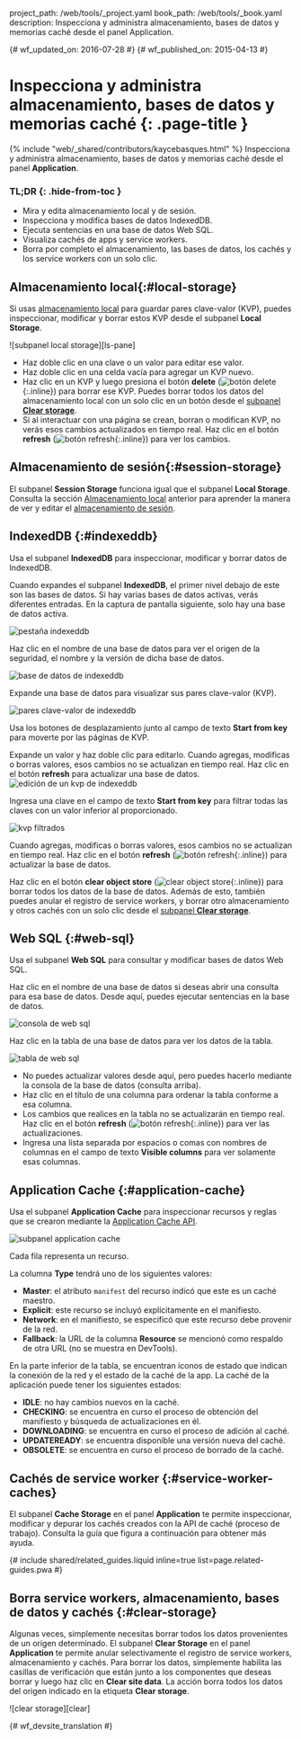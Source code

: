 project_path: /web/tools/_project.yaml
book_path: /web/tools/_book.yaml
description: Inspecciona y administra almacenamiento, bases de datos y memorias caché desde el panel Application.

{# wf_updated_on: 2016-07-28 #}
{# wf_published_on: 2015-04-13 #}

# Inspecciona y administra almacenamiento, bases de datos y memorias caché {: .page-title }

{% include "web/_shared/contributors/kaycebasques.html" %}
Inspecciona y administra almacenamiento, bases de datos y memorias caché desde el panel
<strong>Application</strong>.


### TL;DR {: .hide-from-toc }
- Mira y edita almacenamiento local y de sesión.
- Inspecciona y modifica bases de datos IndexedDB.
- Ejecuta sentencias en una base de datos Web SQL.
- Visualiza cachés de apps y service workers.
- Borra por completo el almacenamiento, las bases de datos, los cachés y los service workers con un solo clic.


## Almacenamiento local{:#local-storage}

Si usas [almacenamiento local][ls] para guardar pares clave-valor (KVP), puedes
inspeccionar, modificar y borrar estos KVP desde el subpanel **Local Storage**.

![subpanel local storage][ls-pane]

* Haz doble clic en una clave o un valor para editar ese valor.
* Haz doble clic en una celda vacía para agregar un KVP nuevo.
* Haz clic en un KVP y luego presiona el botón **delete**
  (![botón delete][delete]{:.inline}) para borrar ese KVP. Puedes
  borrar todos los datos del almacenamiento local con un solo clic en un botón desde el
  [subpanel **Clear storage**](#clear-storage).
* Si al interactuar con una página se crean, borran o modifican
  KVP, no verás esos cambios actualizados en tiempo real. Haz clic en el botón
  **refresh** (![botón refresh][refresh]{:.inline}) para ver los cambios.

[ls]: https://developer.mozilla.org/en-US/docs/Web/API/Window/localStorage
[subpanel ls]: /web/tools/chrome-devtools/manage-data/imgs/local-storage.png
[refresh]: /web/tools/chrome-devtools/manage-data/imgs/refresh.png
[delete]: /web/tools/chrome-devtools/manage-data/imgs/delete.png

## Almacenamiento de sesión{:#session-storage}

El subpanel **Session Storage** funciona igual que el subpanel **Local Storage**.
 Consulta la sección [Almacenamiento local](#local-storage) anterior para aprender la manera de
ver y editar el [almacenamiento de sesión][ss].

[ss]: https://developer.mozilla.org/en-US/docs/Web/API/Window/sessionStorage

## IndexedDB {:#indexeddb}

Usa el subpanel **IndexedDB** para inspeccionar, modificar y borrar datos de IndexedDB.

Cuando expandes el subpanel **IndexedDB**, el primer nivel debajo de este son las
bases de datos. Si hay varias bases de datos activas, verás diferentes
entradas. En la captura de pantalla siguiente, solo hay una base de datos activa.

![pestaña indexeddb][idb-tab]

Haz clic en el nombre de una base de datos para ver el origen de la seguridad, el nombre y la versión
de dicha base de datos.

![base de datos de indexeddb][idb-db]

Expande una base de datos para visualizar sus pares clave-valor (KVP).

![pares clave-valor de indexeddb][idb-kvps]

Usa los botones de desplazamiento junto al campo de texto **Start from key** para moverte por las
páginas de KVP.

Expande un valor y haz doble clic para editarlo.
Cuando agregas, modificas o borras valores, esos cambios no se actualizan en
tiempo real. Haz clic en el botón **refresh** para actualizar una base de datos.
![edición de un kvp de indexeddb][idb-edit]

Ingresa una clave en el campo de texto **Start from key** para filtrar todas las claves con
un valor inferior al proporcionado.

![kvp filtrados][idb-filter]

Cuando agregas, modificas o borras valores, esos cambios no se actualizan en
tiempo real. Haz clic en el botón **refresh** (![botón refresh][refresh]{:.inline})
para actualizar la base de datos.

Haz clic en el botón **clear object store** (![clear object store][cos]{:.inline})
para borrar todos los datos de la base de datos. Además de esto,
también puedes anular el registro de service workers, y borrar otro almacenamiento y otros cachés con
un solo clic desde el [subpanel **Clear storage**](#clear-storage).

[idb-tab]: /web/tools/chrome-devtools/manage-data/imgs/idb-tab.png
[idb-db]: /web/tools/chrome-devtools/manage-data/imgs/idb-db.png
[idb-kvps]: /web/tools/chrome-devtools/manage-data/imgs/idb-kvps.png
[idb-edit]: /web/tools/chrome-devtools/manage-data/imgs/idb-edit.png
[idb-filter]: /web/tools/chrome-devtools/manage-data/imgs/idb-filter.png
[cos]: /web/tools/chrome-devtools/manage-data/imgs/clear-object-store.png

## Web SQL {:#web-sql}

Usa el subpanel **Web SQL** para consultar y modificar bases de datos Web SQL.

Haz clic en el nombre de una base de datos si deseas abrir una consulta para esa base de datos. Desde aquí,
puedes ejecutar sentencias en la base de datos.

![consola de web sql][wsc]

Haz clic en la tabla de una base de datos para ver los datos de la tabla.

![tabla de web sql][wst]

* No puedes actualizar valores desde aquí, pero puedes hacerlo mediante la consola
  de la base de datos (consulta arriba).
* Haz clic en el título de una columna para ordenar la tabla conforme a esa columna.
* Los cambios que realices en la tabla no se actualizarán en tiempo real. Haz clic en el botón
  **refresh** (![botón refresh][refresh]{:.inline}) para ver las
  actualizaciones.
* Ingresa una lista separada por espacios o comas con nombres de columnas en el campo de texto
  **Visible columns** para ver solamente esas columnas.

[wsc]: /web/tools/chrome-devtools/manage-data/imgs/web-sql-console.png
[wst]: /web/tools/chrome-devtools/manage-data/imgs/web-sql-table.png

## Application Cache {:#application-cache}

Usa el subpanel **Application Cache** para inspeccionar recursos y reglas que se
crearon mediante la [Application Cache API][appcache-api].

![subpanel application cache][appcache]

Cada fila representa un recurso.

La columna **Type** tendrá uno de los siguientes valores:

* **Master**: el atributo `manifest` del recurso indicó que este es un
  caché maestro.
* **Explicit**: este recurso se incluyó explícitamente en el manifiesto.
* **Network**: en el manifiesto, se especificó que este recurso debe provenir de la
  red.
* **Fallback**: la URL de la columna **Resource** se mencionó como respaldo
  de otra URL (no se muestra en DevTools).

En la parte inferior de la tabla, se encuentran íconos de estado que indican la conexión de la
red y el estado de la caché de la app. La caché de la aplicación
puede tener los siguientes estados:

* **IDLE**: no hay cambios nuevos en la caché.
* **CHECKING**: se encuentra en curso el proceso de obtención del manifiesto y búsqueda de actualizaciones en él.
* **DOWNLOADING**: se encuentra en curso el proceso de adición al caché.
* **UPDATEREADY**: se encuentra disponible una versión nueva del caché.
* **OBSOLETE**: se encuentra en curso el proceso de borrado de la caché.

[appcache-api]: https://developer.mozilla.org/en-US/docs/Web/HTML/Using_the_application_cache
[appcache]: /web/tools/chrome-devtools/manage-data/imgs/appcache.png

## Cachés de service worker {:#service-worker-caches}

El subpanel **Cache Storage** en el panel **Application** te permite inspeccionar,
modificar y depurar los cachés creados con la API de caché (proceso de trabajo). Consulta
la guía que figura a continuación para obtener más ayuda.

{# include shared/related_guides.liquid inline=true list=page.related-guides.pwa #}

## Borra service workers, almacenamiento, bases de datos y cachés {:#clear-storage}

Algunas veces, simplemente necesitas borrar todos los datos provenientes de un origen determinado. El subpanel **Clear
Storage** en el panel **Application** te permite anular selectivamente el registro de
service workers, almacenamiento y cachés. Para borrar los datos, simplemente habilita las casillas de verificación
que están junto a los componentes que deseas borrar y luego haz clic en **Clear site
data**. La acción borra todos los datos del origen indicado en la etiqueta
**Clear storage**.

![clear storage][clear]

[borrar]: /web/tools/chrome-devtools/manage-data/imgs/clear-storage.png


{# wf_devsite_translation #}
